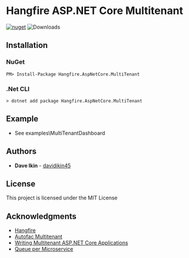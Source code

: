 # Hangfire ASP.NET Core Multitenant
[![nuget](https://img.shields.io/nuget/v/Hangfire.AspNetCore.Multitenant.svg)](https://www.nuget.org/packages/Hangfire.AspNetCore.Multitenant/) ![Downloads](https://img.shields.io/nuget/dt/Hangfire.AspNetCore.Multitenant.svg "Downloads")

## Installation

### NuGet
```
PM> Install-Package Hangfire.AspNetCore.MultiTenant
```

### .Net CLI
```
> dotnet add package Hangfire.AspNetCore.MultiTenant
```

## Example
* See examples\MultiTenantDashboard

## Authors

* **Dave Ikin** - [davidikin45](https://github.com/davidikin45)


## License

This project is licensed under the MIT License


## Acknowledgments

* [Hangfire](https://www.hangfire.io/)
* [Autofac Multitenant](https://autofaccn.readthedocs.io/en/latest/advanced/multitenant.html)
* [Writing Multitenant ASP.NET Core Applications](https://stackify.com/writing-multitenant-asp-net-core-applications/)
* [Queue per Microservice](https://discuss.hangfire.io/t/one-queue-for-the-whole-farm-and-one-queue-by-server/490/2)